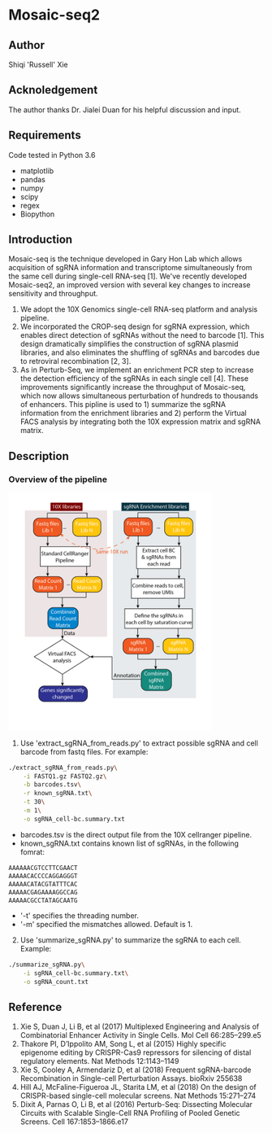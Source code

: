 # Mosaic-seq2

## Author
Shiqi 'Russell' Xie
## Acknoledgement
The author thanks Dr. Jialei Duan for his helpful discussion and input.
## Requirements
Code tested in Python 3.6
- matplotlib
- pandas
- numpy
- scipy
- regex
- Biopython

## Introduction
Mosaic-seq is the technique developed in Gary Hon Lab which allows acquisition of sgRNA information and transcriptome simultaneously from the same cell during single-cell RNA-seq [1]. We've recently developed Mosaic-seq2, an improved version with several key changes to increase sensitivity and throughput.
1. We adopt the 10X Genomics single-cell RNA-seq platform and analysis pipeline.
2. We incorporated the CROP-seq design for sgRNA expression, which enables direct detection of sgRNAs without the need to barcode [1]. This design dramatically simplifies the construction of sgRNA plasmid libraries, and also eliminates the shuffling of sgRNAs and barcodes due to retroviral recombination [2, 3]. 
3. As in Perturb-Seq, we implement an enrichment PCR step to increase the detection efficiency of the sgRNAs in each single cell [4]. These improvements significantly increase the throughput of Mosaic-seq, which now allows simultaneous perturbation of hundreds to thousands of enhancers.
This pipline is used to 1) summarize the sgRNA information from the enrichment libraries and 2) perform the Virtual FACS analysis by integrating both the 10X expression matrix and sgRNA matrix.

## Description
### Overview of the pipeline
<dl>
<img src="https://github.com/russellxie/Mosaic-seq2/blob/master/MISC/Flowchart-01.png" width = 400 />	
</dl>

1. Use 'extract_sgRNA_from_reads.py' to extract possible sgRNA and cell barcode from fastq files. For example:
```bash
./extract_sgRNA_from_reads.py\
	-i FASTQ1.gz FASTQ2.gz\
	-b barcodes.tsv\
	-r known_sgRNA.txt\
	-t 30\
	-m 1\
	-o sgRNA_cell-bc.summary.txt
```
- barcodes.tsv is the direct output file from the 10X cellranger pipeline.
- known_sgRNA.txt contains known list of sgRNAs, in the following fomrat:
```
AAAAAACGTCCTTCGAACT
AAAAACACCCCAGGAGGGT
AAAAACATACGTATTTCAC
AAAAACGAGAAAAGGCCAG
AAAAACGCCTATAGCAATG
```
- '-t' specifies the threading number.
- '-m' specified the mismatches allowed. Default is 1.

2. Use 'summarize_sgRNA.py' to summarize the sgRNA to each cell.
Example:
```bash
./summarize_sgRNA.py\
	-i sgRNA_cell-bc.summary.txt\
	-o sgRNA_count.txt
```

## Reference
1. 	Xie S, Duan J, Li B, et al (2017) Multiplexed Engineering and Analysis of Combinatorial Enhancer Activity in Single Cells. Mol Cell 66:285–299.e5
2. 	Thakore PI, D’Ippolito AM, Song L, et al (2015) Highly specific epigenome editing by CRISPR-Cas9 repressors for silencing of distal regulatory elements. Nat Methods 12:1143–1149
3. 	Xie S, Cooley A, Armendariz D, et al (2018) Frequent sgRNA-barcode Recombination in Single-cell Perturbation Assays. bioRxiv 255638
4. 	Hill AJ, McFaline-Figueroa JL, Starita LM, et al (2018) On the design of CRISPR-based single-cell molecular screens. Nat Methods 15:271–274
5. 	Dixit A, Parnas O, Li B, et al (2016) Perturb-Seq: Dissecting Molecular Circuits with Scalable Single-Cell RNA Profiling of Pooled Genetic Screens. Cell 167:1853–1866.e17
